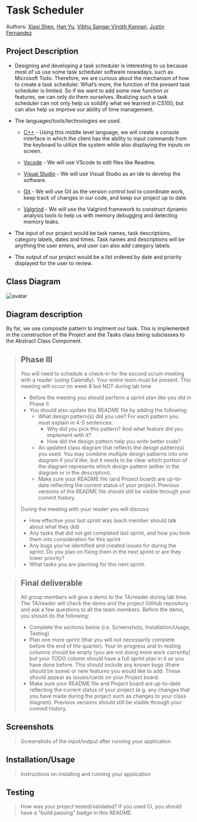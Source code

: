 # Task Scheduler
 
  Authors: [Xiaxi Shen](https://github.com/xshen053), [Han Yu](https://github.com/BFLion), [Vibhu Sangar Vinoth Kannan](https://github.com/VibhuSVK), [Justin Fernandez](https://github.com/j9950)

## Project Description
* Designing and developing a task scheduler is interesting to us because most of us use some task scheduler software nowadays, such as Microsoft Todo. Therefore, we are curious about the mechanism of how to create a task scheduler. What’s more, the function of the present task scheduler is limited. So if we want to add some new function or features, we can only do them ourselves. Realizing such a task scheduler can not only help us solidify what we learned in CS100, but can also help us improve our ability of time management.
  
 
* The languages/tools/technologies we used.
    * [C++](https://www.cplusplus.com/) - Using this middle level language, we will create a console interface in which the client has the ability to input commands from the keyboard to utilize the system while also displaying the inputs on screen.
    
    * [Vscode](https://code.visualstudio.com/) - We will use VScode to edit files like Readme.
    
    * [Visual Studio](https://cmake.org/) - We will use Visual Studio as an ide to develop the software.
    
    * [Git](https://git-scm.com/) - We will use Git as the version control tool to coordinate work, keep track of changes in our code, and keep our project up to date. 
    
    * [Valgrind](https://valgrind.org/) - We will use the Valgrind framework to construct dynamic analysis tools to help us with memory debugging and detecting memory leaks.



 * The input of our project would be task names, task descriptions, category labels, dates and times. Task names and descriptions will be anything the user enters, and user can also add category labels.
 * The output of our project would  be a list ordered by date and priority displayed for the user to review.



## Class Diagram
![avatar](https://github.com/cs100/final-project-xshen053-hyu146-jfern025-vvino005/raw/master/uml.PNG)

## Diagram description

By far, we use composite pattern to implment our task. This is implemented in the construction of the Project and the Tasks class being subclasses to the Abstract Class Component. 
   


 
 > ## Phase III
 > You will need to schedule a check-in for the second scrum meeting with a reader (using Calendly). Your entire team must be present. This meeting will occur on week 8 but NOT during lab time.
 > * Before the meeting you should perform a sprint plan like you did in Phase II.
 > * You should also update this README file by adding the following:
 >   * What design pattern(s) did you use? For each pattern you must explain in 4-5 sentences:
 >     * Why did you pick this pattern? And what feature did you implement with it?
 >     * How did the design pattern help you write better code?
 >   * An updated class diagram that reflects the design pattern(s) you used. You may combine multiple design patterns into one diagram if you'd like, but it needs to be clear which portion of the diagram represents which design pattern (either in the diagram or in the description).
 >   * Make sure your README file (and Project board) are up-to-date reflecting the current status of your project. Previous versions of the README file should still be visible through your commit history.
> 
> During the meeting with your reader you will discuss: 
 > * How effective your last sprint was (each member should talk about what they did)
 > * Any tasks that did not get completed last sprint, and how you took them into consideration for this sprint
 > * Any bugs you've identified and created issues for during the sprint. Do you plan on fixing them in the next sprint or are they lower priority?
 > * What tasks you are planning for this next sprint.

 
 > ## Final deliverable
 > All group members will give a demo to the TA/reader during lab time. The TA/reader will check the demo and the project GitHub repository and ask a few questions to all the team members. 
 > Before the demo, you should do the following:
 > * Complete the sections below (i.e. Screenshots, Installation/Usage, Testing)
 > * Plan one more sprint (that you will not necessarily complete before the end of the quarter). Your In-progress and In-testing columns should be empty (you are not doing more work currently) but your TODO column should have a full sprint plan in it as you have done before. This should include any known bugs (there should be some) or new features you would like to add. These should appear as issues/cards on your Project board.
 > * Make sure your README file and Project board are up-to-date reflecting the current status of your project (e.g. any changes that you have made during the project such as changes to your class diagram). Previous versions should still be visible through your commit history. 
 
 ## Screenshots
 > Screenshots of the input/output after running your application
 ## Installation/Usage
 > Instructions on installing and running your application
 ## Testing
 > How was your project tested/validated? If you used CI, you should have a "build passing" badge in this README.
 

